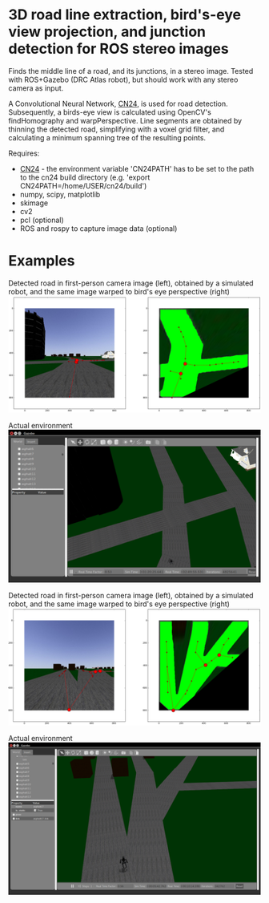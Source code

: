 3D road line extraction, bird's-eye view projection, and junction detection for ROS stereo images
===============

Finds the middle line of a road, and its junctions, in a stereo image. Tested with ROS+Gazebo (DRC Atlas robot), but should work with any stereo camera as input. 

A Convolutional Neural Network, [CN24](https://github.com/cvjena/cn24), is used for road detection. Subsequently, a birds-eye view is calculated using OpenCV's findHomography and warpPerspective. Line segments are obtained by thinning the detected road, simplifying with a voxel grid filter, and calculating a minimum spanning tree of the resulting points.

Requires:
- [CN24](https://github.com/cvjena/cn24) - the environment variable 'CN24PATH' has to be set to the path to the cn24 build directory (e.g. 'export CN24PATH=/home/USER/cn24/build')
- numpy, scipy, matplotlib 
- skimage
- cv2
- pcl (optional)
- ROS and rospy to capture image data (optional)

Examples
===============

Detected road in first-person camera image (left), obtained by a simulated robot, and the same image warped to bird's eye perspective (right)
![Example 1](example_results/results_environment_1.png)

Actual environment
![Example 1](example_results/actual_environment_1.png)

Detected road in first-person camera image (left), obtained by a simulated robot, and the same image warped to bird's eye perspective (right)
![Example 1](example_results/results_environment_2.png)

Actual environment
![Example 1](example_results/actual_environment_2.png)

